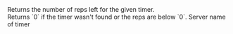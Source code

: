 <function name="RepsLeft" parent="systimer" type="libraryfunc">
	<description>
		Returns the number of reps left for the given timer.<br>
		Returns `0` if the timer wasn't found or the reps are below `0`.
	</description>
	<realm>Server</realm>
	<args>
		<arg name="name" type="string">name of timer</arg>
	</args>
	<rets>
		<ret name="" type="number"></ret>
	</rets>
</function>